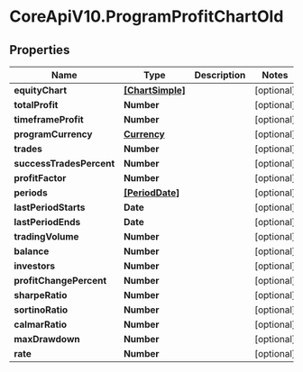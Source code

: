 # CoreApiV10.ProgramProfitChartOld

## Properties
Name | Type | Description | Notes
------------ | ------------- | ------------- | -------------
**equityChart** | [**[ChartSimple]**](ChartSimple.md) |  | [optional] 
**totalProfit** | **Number** |  | [optional] 
**timeframeProfit** | **Number** |  | [optional] 
**programCurrency** | [**Currency**](Currency.md) |  | [optional] 
**trades** | **Number** |  | [optional] 
**successTradesPercent** | **Number** |  | [optional] 
**profitFactor** | **Number** |  | [optional] 
**periods** | [**[PeriodDate]**](PeriodDate.md) |  | [optional] 
**lastPeriodStarts** | **Date** |  | [optional] 
**lastPeriodEnds** | **Date** |  | [optional] 
**tradingVolume** | **Number** |  | [optional] 
**balance** | **Number** |  | [optional] 
**investors** | **Number** |  | [optional] 
**profitChangePercent** | **Number** |  | [optional] 
**sharpeRatio** | **Number** |  | [optional] 
**sortinoRatio** | **Number** |  | [optional] 
**calmarRatio** | **Number** |  | [optional] 
**maxDrawdown** | **Number** |  | [optional] 
**rate** | **Number** |  | [optional] 


